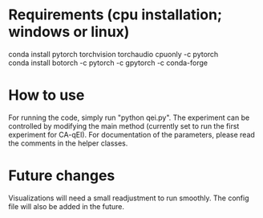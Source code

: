 # Requirements (cpu installation; windows or linux)
conda install pytorch torchvision torchaudio cpuonly -c pytorch\
conda install botorch -c pytorch -c gpytorch -c conda-forge

# How to use
For running the code, simply run "python qei.py". The experiment can be controlled by modifying the main method (currently set to run the first experiment for CA-qEI). For documentation of the parameters, please read the comments in the helper classes.

# Future changes
Visualizations will need a small readjustment to run smoothly. The config file will also be added in the future.


